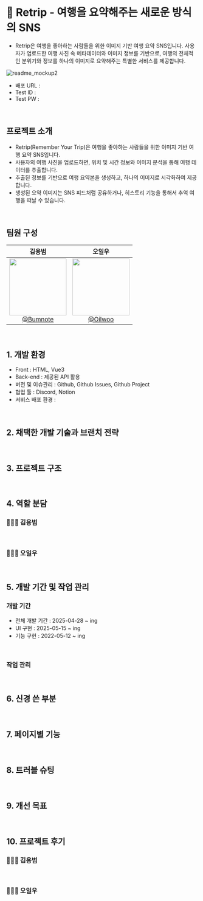 # 🌄 Retrip - 여행을 요약해주는 새로운 방식의 SNS
- Retrip은 여행을 좋아하는 사람들을 위한 이미지 기반 여행 요약 SNS입니다. 사용자가 업로드한 여행 사진 속 메타데이터와 이미지 정보를 기반으로, 여행의 전체적인 분위기와 정보를 하나의 이미지로 요약해주는 특별한 서비스를 제공합니다.

![readme_mockup2]()

- 배포 URL : 
- Test ID : 
- Test PW : 

<br>

## 프로젝트 소개 

- Retrip(Remember Your Trip)은 여행을 좋아하는 사람들을 위한 이미지 기반 여행 요약 SNS입니다.
- 사용자의 여행 사진을 업로드하면, 위치 및 시간 정보와 이미지 분석을 통해 여행 데이터를 추출합니다.
- 추출된 정보를 기반으로 여행 요약본을 생성하고, 하나의 이미지로 시각화하여 제공합니다.
- 생성된 요약 이미지는 SNS 피드처럼 공유하거나, 히스토리 기능을 통해서 추억 여행을 떠날 수 있습니다.

<br>

## 팀원 구성

<div align="center">

| **김용범** | **오일우** | 
| :------: |  :------: |
| [<img src="https://avatars.githubusercontent.com/u/88239689?v=4" height=150 width=150> <br/> @Bumnote](https://github.com/Bumnote) | [<img src="https://avatars.githubusercontent.com/u/53050413?v=4" height=150 width=150> <br/> @Oilwoo](https://github.com/Oilwoo) |
</div>

<br>

## 1. 개발 환경

- Front : HTML, Vue3
- Back-end : 제공된 API 활용
- 버전 및 이슈관리 : Github, Github Issues, Github Project
- 협업 툴 : Discord, Notion
- 서비스 배포 환경 :

<br>

## 2. 채택한 개발 기술과 브랜치 전략


<br>

## 3. 프로젝트 구조

<br>

## 4. 역할 분담

### 💁🏻‍♂️ 김용범

<br>
    
### 💁🏻‍♂️ 오일우

<br>

## 5. 개발 기간 및 작업 관리

### 개발 기간

- 전체 개발 기간 : 2025-04-28 ~ ing
- UI 구현 : 2025-05-15 ~ ing
- 기능 구현 : 2022-05-12 ~ ing

<br>

### 작업 관리


<br>

## 6. 신경 쓴 부분

<br>

## 7. 페이지별 기능

<br>

## 8. 트러블 슈팅

<br>

## 9. 개선 목표

<br>

## 10. 프로젝트 후기

### 💁🏻‍♂️ 김용범


<br>

### 💁🏻‍♂️ 오일우

